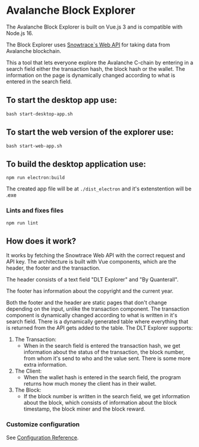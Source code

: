 # Avalanche Block Explorer
The Avalanche Block Explorer is built on Vue.js 3 and is compatible with Node.js 16.

The Block Explorer uses <a href="snowtrace.io">Snowtrace`s Web API</a> for taking data from Avalanche blockchain.

This a tool that lets everyone explore the Avalanche C-chain by entering in a search field either the transaction hash, the block hash or the wallet. The information on the page is dynamically changed according to what is entered in the search field.

## To start the desktop app use:
```
bash start-desktop-app.sh
```
## To start the web version of the explorer use:
```
bash start-web-app.sh
```

## To build the desktop application use:
```
npm run electron:build
```
The created app file will be at `./dist_electron` and it's extenstention will be .exe

### Lints and fixes files
```
npm run lint
```

## How does it work?
It works by fetching the Snowtrace Web API with the correct request and API key. The architecture is built with Vue components, which are the header, the footer and the transaction. 

The header consists of a text field "DLT Explorer" and "By Quanterall".

The footer has information about the copyright and the current year.

Both the footer and the header are static pages that don't change depending on the input, unlike the transaction component. The transaction component is dynamically changed according to what is written in it's search field. There is a dynamically generated table where everything that is returned from the API gets added to the table. The DLT Explorer supports: 
1. The Transaction: 
    - When in the search field is entered the transaction hash, we get information about the status of the transaction, the block number, from whom it's send to who and the value sent. There is some more extra information.
2. The Client:
    - When the wallet hash is entered in the search field, the program returns how much money the client has in their wallet.
3. The Block:
    - If the block number is written in the search field, we get information about the block, which consists of information about the block timestamp, the block miner and the block reward.

### Customize configuration
See [Configuration Reference](https://cli.vuejs.org/config/).
